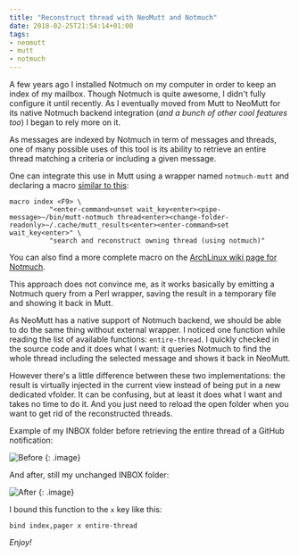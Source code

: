 ```yaml
---
title: "Reconstruct thread with NeoMutt and Notmuch"
date: 2018-02-25T21:54:14+01:00
tags:
- neomutt
- mutt
- notmuch
---
```


A few years ago I installed Notmuch on my computer in order to keep an index of my
mailbox. Though Notmuch is quite awesome, I didn't fully configure it until
recently. As I eventually moved from Mutt to NeoMutt for its native Notmuch
backend integration (_and a bunch of other cool features too_) I began to rely
more on it.

As messages are indexed by Notmuch in term of messages and threads, one of many
possible uses of this tool is its ability to retrieve an entire thread matching
a criteria or including a given message.

One can integrate this use in Mutt using a wrapper named `notmuch-mutt`
and declaring a macro [similar to this](https://upsilon.cc/~zack/blog/posts/2011/01/how_to_use_Notmuch_with_Mutt/mutt-notmuch.1.html):

``` muttrc
macro index <F9> \
          "<enter-command>unset wait_key<enter><pipe-message>~/bin/mutt-notmuch thread<enter><change-folder-readonly>~/.cache/mutt_results<enter><enter-command>set wait_key<enter>" \
          "search and reconstruct owning thread (using notmuch)"
```

You can also find a more complete macro on the [ArchLinux wiki page for Notmuch](https://wiki.archlinux.org/index.php/Notmuch#Integrating_with_mutt).

This approach does not convince me, as it works basically by emitting a Notmuch
query from a Perl wrapper, saving the result in a temporary file and showing it
back in Mutt.

As NeoMutt has a native support of Notmuch backend, we should be able to do the
same thing without external wrapper. I noticed one function while reading the
list of available functions: `entire-thread`. I quickly checked in the source
code and it does what I want: it queries Notmuch to find the whole thread
including the selected message and shows it back in NeoMutt.

However there's a little difference between these two implementations: the
result is virtually injected in the current view instead of being put in a new
dedicated vfolder. It can be confusing, but at least it does what I want and
takes no time to do it. And you just need to reload the open folder when you
want to get rid of the reconstructed threads.

Example of my INBOX folder before retrieving the entire thread of a GitHub
notification:

![Before]({attach}notmuch-neomutt-before.png)
{: .image}

And after, still my unchanged INBOX folder:

![After]({attach}notmuch-neomutt-after.png)
{: .image}

I bound this function to the `x` key like this:

``` muttrc
bind index,pager x entire-thread
```

_Enjoy!_
